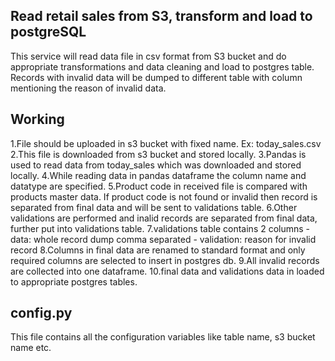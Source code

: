 ## Read retail sales from S3, transform and load to postgreSQL

This service will read data file in csv format from S3 bucket and do appropriate transformations and data cleaning and load to postgres table.
Records with invalid data will be dumped to different table with column mentioning the reason of invalid data.


## Working
1.File should be uploaded in s3 bucket with fixed name.
  Ex: today_sales.csv <br />
2.This file is downloaded from s3 bucket and stored locally.
3.Pandas is used to read data from today_sales which was downloaded and stored locally.
4.While reading data in pandas dataframe the column name and datatype are specified.
5.Product code in received file is compared with products master data. If product code is not found or invalid then record is separated from final data and will be sent to validations table.
6.Other validations are performed and inalid records are separated from final data, further put into validations table.
7.validations table contains 2 columns 
    - data: whole record dump comma separated
    - validation: reason for invalid record
8.Columns in final data are renamed to standard format and only required columns are selected to insert in postgres db.
9.All invalid records are collected into one dataframe.
10.final data and validations data in loaded to appropriate postgres tables.

## config.py
This file contains all the configuration variables like table name, s3 bucket name etc.

